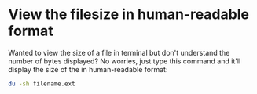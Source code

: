 # View the filesize in human-readable format

Wanted to view the size of a file in terminal but don't understand the number of bytes displayed? No worries, just type this command and it'll display the size of the in human-readable format:

```bash
du -sh filename.ext
```